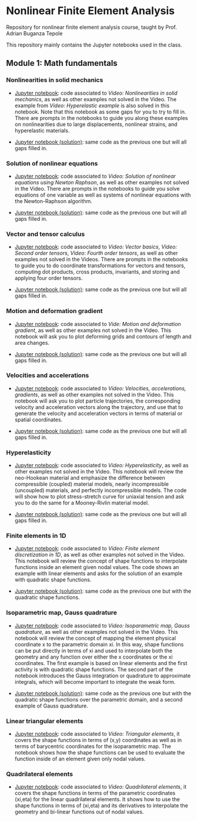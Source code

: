 # Nonlinear Finite Element Analysis

Repository for nonlinear finite element analysis course, taught by Prof. Adrian Buganza Tepole 

This repository mainly contains the Jupyter notebooks used in the class.

## Module 1: Math fundamentals 

### Nonlinearities in solid mechanics 

* [Jupyter notebook](JupyterNotebooks/Nonlinearities_in_solid_mechanics.ipynb): code associated to *Video: Nonlinearities in solid mechanics*, as well as other examples not solved in the Video. The example from *Video: Hyperelastic example* is also solved in this notebook. Note that this notebook as some gaps for you to try to fill in. There are prompts in the notebooks to guide you along these examples on nonlinearities due to large displacements, nonlinear strains, and hyperelastic materials.  

* [Jupyter notebook (solution)](JupyterNotebooks/Nonlinearities_in_solid_mechanics_solution.ipynb): same code as the previous one but will all gaps filled in. 

### Solution of nonlinear equations

* [Jupyter notebook](JupyterNotebooks/Solution_of_nonlinear_equations_with_Newton-Raphson.ipynb): code associated to *Video: Solution of nonlinear equations using Newton Raphson*, as well as other examples not solved in the Video. There are prompts in the notebooks to guide you solve equations of one variable as well as systems of nonlinear equations with the Newton-Raphson algorithm.  

* [Jupyter notebook (solution)](JupyterNotebooks/Solution_of_nonlinear_equations_with_Newton-Raphson_solution.ipynb): same code as the previous one but will all gaps filled in. 

### Vector and tensor calculus 

* [Jupyter notebook](JupyterNotebooks/Vector_and_Tensor_Algebra.ipynb): code associated to *Video:  Vector basics*, *Video:  Second order tensors*, *Video:  Fourth order tensors*, as well as other examples not solved in the Videos. There are prompts in the notebooks to guide you to do coordinate transformations for vectors and tensors, computing dot products, cross products, invariants, and storing and applying four order tensors.  

* [Jupyter notebook (solution)](JupyterNotebooks/Vector_and_Tensor_Algebra_solution.ipynb): same code as the previous one but will all gaps filled in. 

### Motion and deformation gradient 

* [Jupyter notebook](JupyterNotebooks/Motion_and_Deformation_Gradient.ipynb): code associated to *Vide: Motion and deformation gradient*, as well as other examples not solved in the Video. This notebook will ask you to plot deforming grids and contours of length and area changes.  

* [Jupyter notebook (solution)](JupyterNotebooks/Motion_and_Deformation_Gradient_solution.ipynb): same code as the previous one but will all gaps filled in. 

### Velocities and accelerations  

* [Jupyter notebook](JupyterNotebooks/Velocities_Accelerations_Gradients.ipynb): code associated to *Video: Velocities, accelerations, gradients*, as well as other examples not solved in the Video. This notebook will ask you to plot particle trajectories, the corresponding velocity and acceleration vectors along the trajectory, and use that to generate the velocity and acceleration vectors in terms of material or spatial coordinates.   

* [Jupyter notebook (solution)](JupyterNotebooks/Velocities_Accelerations_Gradients_solution.ipynb): same code as the previous one but will all gaps filled in. 

### Hyperelasticity  

* [Jupyter notebook](JupyterNotebooks/Hyperelasticity.ipynb): code associated to *Video: Hyperelasticity*, as well as other examples not solved in the Video. This notebook will review the neo-Hookean material and emphasize the difference between compressible (coupled) material models, nearly incompressible (uncoupled) materials, and perfectly incompressible models. The code will show how to plot stress-stretch curve for uniaxial tension and ask you to do the same for a Mooney-Rivlin  material model.   

* [Jupyter notebook (solution)](JupyterNotebooks/Hyperelasticity_solution.ipynb): same code as the previous one but will all gaps filled in. 

### Finite elements in 1D  

* [Jupyter notebook](JupyterNotebooks/Finite_element_discretization_1D.ipynb): code associated to *Video: Finite element discretization in 1D*, as well as other examples not solved in the Video. This notebook will review the concept of shape functions to interpolate functions inside an element given nodal values. The code shows an example with linear elements and asks for the solution of an example with quadratic shape functions.   

* [Jupyter notebook (solution)](JupyterNotebooks/Finite_element_discretization_1D_solution.ipynb): same code as the previous one but with the quadratic shape functions.

### Isoparametric map, Gauss quadrature 

* [Jupyter notebook](JupyterNotebooks/Isoparametric_map_1D.ipynb): code associated to *Video: Isoparametric map, Gauss quadrature*, as well as other examples not solved in the Video. This notebook will review the concept of mapping the element physical coordinate x to the parametric domain xi. In this way, shape functions can be put directly in terms of xi and used to interpolate both the geometry and any function over either the x coordinates or the xi coordinates. The first example is based on linear elements and the first activity is with quadratic shape functions. The second part of the notebook introduces the Gauss integration or quadrature to approximate integrals, which will become important to integrate the weak form.   

* [Jupyter notebook (solution)](JupyterNotebooks/Isoparametric_map_1D_solution.ipynb): same code as the previous one but with the quadratic shape functions over the parametric domain, and a second example of Gauss quadrature.

### Linear triangular elements 

* [Jupyter notebook](JupyterNotebooks/Discretization_2D_linear_triangles_solution.ipynb): code associated to *Video: Triangular elements*, it covers the shape functions in terms of (x,y) coordinates as well as in terms of barycentric coordinates for the isoparametric map. The notebook shows how the shape functions can be used to evaluate the function inside of an element given only nodal values.    

### Quadrilateral elements 

* [Jupyter notebook](JupyterNotebooks/Discretization_2D_Q4element_solution.ipynb): code associated to *Video: Quadrilateral elements*, it covers the shape functions in terms of the parametric coordinates (xi,eta) for the linear quadrilateral elements. It shows how to use the shape functions in terms of (xi,eta) and its derivatives to interpolate the geometry and bi-linear functions out of nodal values. 
